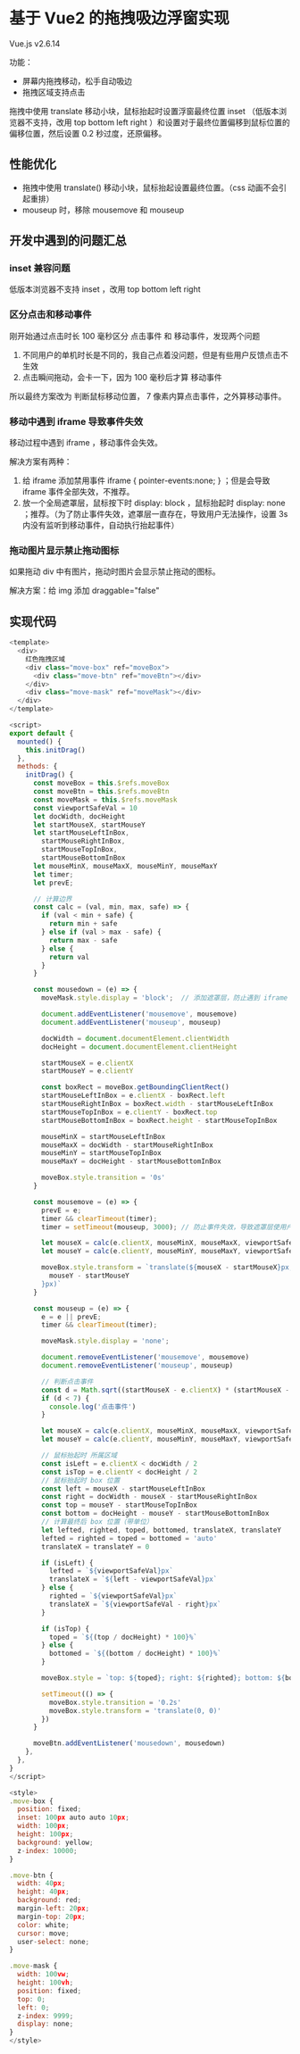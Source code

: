 # 基于 Vue2 的拖拽吸边浮窗实现

Vue.js v2.6.14

功能：

* 屏幕内拖拽移动，松手自动吸边
* 拖拽区域支持点击

拖拽中使用 translate 移动小块，鼠标抬起时设置浮窗最终位置 inset （低版本浏览器不支持，改用 top bottom left right ）和设置对于最终位置偏移到鼠标位置的偏移位置，然后设置 0.2 秒过度，还原偏移。

## 性能优化

* 拖拽中使用 translate() 移动小块，鼠标抬起设置最终位置。（css 动画不会引起重排）
* mouseup 时，移除 mousemove 和 mouseup

## 开发中遇到的问题汇总

### inset 兼容问题

低版本浏览器不支持 inset ，改用 top bottom left right

### 区分点击和移动事件

刚开始通过点击时长 100 毫秒区分 点击事件 和 移动事件，发现两个问题

1. 不同用户的单机时长是不同的，我自己点着没问题，但是有些用户反馈点击不生效
2. 点击瞬间拖动，会卡一下，因为 100 毫秒后才算 移动事件

所以最终方案改为 判断鼠标移动位置， 7 像素内算点击事件，之外算移动事件。

### 移动中遇到 iframe 导致事件失效

移动过程中遇到 iframe ，移动事件会失效。

解决方案有两种：
1. 给 iframe 添加禁用事件 iframe { pointer-events:none; } ；但是会导致 iframe 事件全部失效，不推荐。
2. 放一个全局遮罩层，鼠标按下时 display: block ，鼠标抬起时 display: none ；推荐。（为了防止事件失效，遮罩层一直存在，导致用户无法操作，设置 3s 内没有监听到移动事件，自动执行抬起事件）

### 拖动图片显示禁止拖动图标

如果拖动 div 中有图片，拖动时图片会显示禁止拖动的图标。

解决方案：给 img 添加 draggable="false"

## 实现代码

```javascript
<template>
  <div>
    红色拖拽区域
    <div class="move-box" ref="moveBox">
      <div class="move-btn" ref="moveBtn"></div>
    </div>
    <div class="move-mask" ref="moveMask"></div>
  </div>
</template>

<script>
export default {
  mounted() {
    this.initDrag()
  },
  methods: {
    initDrag() {
      const moveBox = this.$refs.moveBox
      const moveBtn = this.$refs.moveBtn
      const moveMask = this.$refs.moveMask
      const viewportSafeVal = 10
      let docWidth, docHeight
      let startMouseX, startMouseY
      let startMouseLeftInBox,
        startMouseRightInBox,
        startMouseTopInBox,
        startMouseBottomInBox
      let mouseMinX, mouseMaxX, mouseMinY, mouseMaxY
      let timer;
      let prevE;

      // 计算边界
      const calc = (val, min, max, safe) => {
        if (val < min + safe) {
          return min + safe
        } else if (val > max - safe) {
          return max - safe
        } else {
          return val
        }
      }

      const mousedown = (e) => {
        moveMask.style.display = 'block';  // 添加遮罩层，防止遇到 iframe 移动事件失效

        document.addEventListener('mousemove', mousemove)
        document.addEventListener('mouseup', mouseup)

        docWidth = document.documentElement.clientWidth
        docHeight = document.documentElement.clientHeight

        startMouseX = e.clientX
        startMouseY = e.clientY

        const boxRect = moveBox.getBoundingClientRect()
        startMouseLeftInBox = e.clientX - boxRect.left
        startMouseRightInBox = boxRect.width - startMouseLeftInBox
        startMouseTopInBox = e.clientY - boxRect.top
        startMouseBottomInBox = boxRect.height - startMouseTopInBox

        mouseMinX = startMouseLeftInBox
        mouseMaxX = docWidth - startMouseRightInBox
        mouseMinY = startMouseTopInBox
        mouseMaxY = docHeight - startMouseBottomInBox

        moveBox.style.transition = '0s'
      }

      const mousemove = (e) => {
        prevE = e;
        timer && clearTimeout(timer);
        timer = setTimeout(mouseup, 3000); // 防止事件失效，导致遮罩层使用户无法操作，设置 3s 后自动重置

        let mouseX = calc(e.clientX, mouseMinX, mouseMaxX, viewportSafeVal)
        let mouseY = calc(e.clientY, mouseMinY, mouseMaxY, viewportSafeVal)

        moveBox.style.transform = `translate(${mouseX - startMouseX}px, ${
          mouseY - startMouseY
        }px)`
      }

      const mouseup = (e) => {
        e = e || prevE;
        timer && clearTimeout(timer);

        moveMask.style.display = 'none';

        document.removeEventListener('mousemove', mousemove)
        document.removeEventListener('mouseup', mouseup)

        // 判断点击事件
        const d = Math.sqrt((startMouseX - e.clientX) * (startMouseX - e.clientX) + (startMouseY - e.clientY) * (startMouseY - e.clientY));
        if (d < 7) {
          console.log('点击事件')
        }

        let mouseX = calc(e.clientX, mouseMinX, mouseMaxX, viewportSafeVal)
        let mouseY = calc(e.clientY, mouseMinY, mouseMaxY, viewportSafeVal)

        // 鼠标抬起时 所属区域
        const isLeft = e.clientX < docWidth / 2
        const isTop = e.clientY < docHeight / 2
        // 鼠标抬起时 box 位置
        const left = mouseX - startMouseLeftInBox
        const right = docWidth - mouseX - startMouseRightInBox
        const top = mouseY - startMouseTopInBox
        const bottom = docHeight - mouseY - startMouseBottomInBox
        // 计算最终后 box 位置（带单位）
        let lefted, righted, toped, bottomed, translateX, translateY
        lefted = righted = toped = bottomed = 'auto'
        translateX = translateY = 0

        if (isLeft) {
          lefted = `${viewportSafeVal}px`
          translateX = `${left - viewportSafeVal}px`
        } else {
          righted = `${viewportSafeVal}px`
          translateX = `${viewportSafeVal - right}px`
        }

        if (isTop) {
          toped = `${(top / docHeight) * 100}%`
        } else {
          bottomed = `${(bottom / docHeight) * 100}%`
        }

        moveBox.style = `top: ${toped}; right: ${righted}; bottom: ${bottomed}; left: ${lefted}; transform: translate(${translateX}, ${translateY})`

        setTimeout(() => {
          moveBox.style.transition = '0.2s'
          moveBox.style.transform = 'translate(0, 0)'
        })
      }

      moveBtn.addEventListener('mousedown', mousedown)
    },
  },
}
</script>

<style>
.move-box {
  position: fixed;
  inset: 100px auto auto 10px;
  width: 100px;
  height: 100px;
  background: yellow;
  z-index: 10000;
}

.move-btn {
  width: 40px;
  height: 40px;
  background: red;
  margin-left: 20px;
  margin-top: 20px;
  color: white;
  cursor: move;
  user-select: none;
}

.move-mask {
  width: 100vw;
  height: 100vh;
  position: fixed;
  top: 0;
  left: 0;
  z-index: 9999;
  display: none;
}
</style>
```
